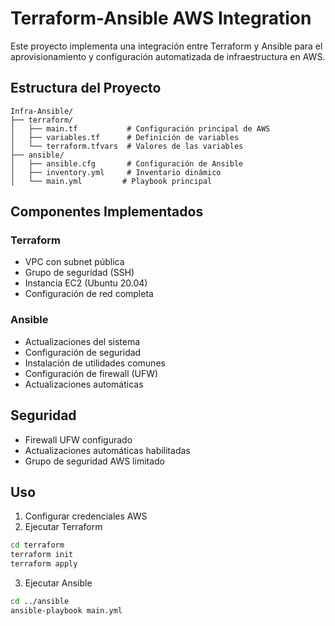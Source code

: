 # Terraform-Ansible AWS Integration

Este proyecto implementa una integración entre Terraform y Ansible para el aprovisionamiento y configuración automatizada de infraestructura en AWS.

## Estructura del Proyecto

```
Infra-Ansible/
├── terraform/
│   ├── main.tf           # Configuración principal de AWS
│   ├── variables.tf      # Definición de variables
│   └── terraform.tfvars  # Valores de las variables
├── ansible/
│   ├── ansible.cfg       # Configuración de Ansible
│   ├── inventory.yml     # Inventario dinámico
│   └── main.yml         # Playbook principal
```

## Componentes Implementados

### Terraform
- VPC con subnet pública
- Grupo de seguridad (SSH)
- Instancia EC2 (Ubuntu 20.04)
- Configuración de red completa

### Ansible
- Actualizaciones del sistema
- Configuración de seguridad
- Instalación de utilidades comunes
- Configuración de firewall (UFW)
- Actualizaciones automáticas

## Seguridad
- Firewall UFW configurado
- Actualizaciones automáticas habilitadas
- Grupo de seguridad AWS limitado

## Uso
1. Configurar credenciales AWS
2. Ejecutar Terraform
```bash
cd terraform
terraform init
terraform apply
```
3. Ejecutar Ansible
```bash
cd ../ansible
ansible-playbook main.yml
```


